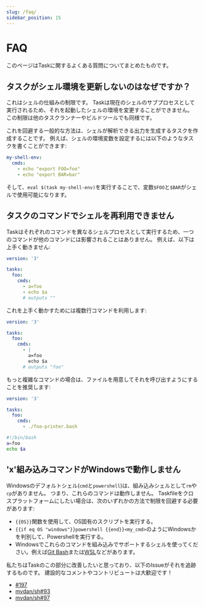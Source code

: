 ```yaml
---
slug: /faq/
sidebar_position: 15
---
```


# FAQ

このページはTaskに関するよくある質問についてまとめたものです。

## タスクがシェル環境を更新しないのはなぜですか？

これはシェルの仕組みの制限です。 Taskは現在のシェルのサブプロセスとして実行されるため、それを起動したシェルの環境を変更することができません。 この制限は他のタスクランナーやビルドツールでも同様です。

これを回避する一般的な方法は、シェルが解析できる出力を生成するタスクを作成することです。 例えば、シェルの環境変数を設定するには以下のようなタスクを書くことができます:

```yaml
my-shell-env:
  cmds:
    - echo "export FOO=foo"
    - echo "export BAR=bar"
```

そして、`eval $(task my-shell-env)`を実行することで、変数`$FOO`と`$BAR`がシェルで使用可能になります。

## タスクのコマンドでシェルを再利用できません

Taskはそれぞれのコマンドを異なるシェルプロセスとして実行するため、一つのコマンドが他のコマンドには影響されることはありません。 例えば、以下は上手く動きません:

```yaml
version: '3'

tasks:
  foo:
    cmds:
      - a=foo
      - echo $a
      # outputs ""
```

これを上手く動かすためには複数行コマンドを利用します:

```yaml
version: '3'

tasks:
  foo:
    cmds:
      - |
        a=foo
        echo $a
      # outputs "foo"
```

もっと複雑なコマンドの場合は、ファイルを用意してそれを呼び出すようにすることを推奨します:

```yaml
version: '3'

tasks:
  foo:
    cmds:
      - ./foo-printer.bash
```

```bash
#!/bin/bash
a=foo
echo $a
```

## 'x'組み込みコマンドがWindowsで動作しません

Windowsのデフォルトシェル(`cmd`と`powershell`)は、組み込みシェルとして`rm`や`cp`がありません。 つまり、これらのコマンドは動作しません。 Taskfileをクロスプラットフォームにしたい場合は、次のいずれかの方法で制限を回避する必要があります:

- `{{OS}}`関数を使用して、OS固有のスクリプトを実行する。
- `{{if eq OS "windows"}}powershell {{end}}<my_cmd>`のようにWindowsかを判別して、Powershellを実行する。
- Windowsでこれらのコマンドを組み込みでサポートするシェルを使ってください。例えば[Git Bash][git-bash]または[WSL][wsl]などがあります。

私たちはTaskのこの部分に改善したいと思っており、以下のIssueがそれを追跡するものです。 建設的なコメントやコントリビュートは大歓迎です！

- [#197](https://github.com/go-task/task/issues/197)
- [mvdan/sh#93](https://github.com/mvdan/sh/issues/93)
- [mvdan/sh#97](https://github.com/mvdan/sh/issues/97)

<!-- prettier-ignore-start -->

<!-- prettier-ignore-end -->
[git-bash]: https://gitforwindows.org/
[wsl]: https://learn.microsoft.com/en-us/windows/wsl/install
